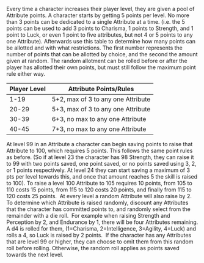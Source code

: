 Every time a character increases their player level, they are given a pool of Attribute points. A character starts by getting 5 points per level. No more than 3 points can be dedicated to a single Attribute at a time. (i.e. the 5 points can be used to add 3 points to Charisma, 1 points to Strength, and 1 point to Luck, or even 1 point to five attributes, but not 4 or 5 points to any one Attribute). Afterwards use this table to determine how many points can be allotted and with what restrictions. The first number represents the number of points that can be allotted by choice, and the second the amount given at random. The random allotment can be rolled before or after the player has allotted their own points, but must still follow the maximum point rule either way.

| Player Level | Attribute Points/Rules             |
| ------------ | ---------------------------------- |
| 1-19         | 5+2, max of 3 to any one Attribute |
| 20-29        | 5+3, max of 3 to any one Attribute |
| 30-39        | 6+3, no max to any one Attribute   |
| 40-45        | 7+3, no max to any one Attribute   |

  

At level 99 in an Attribute a character can begin saving points to raise that Attribute to 100, which requires 5 points. This follows the same point rules as before. (So if at level 23 the character has 98 Strength, they can raise it to 99 with two points saved, one point saved, or no points saved using 3, 2, or 1 points respectively. At level 24 they can start saving a maximum of 3 pts per level towards this, and once that amount reaches 5 the skill is raised to 100). To raise a level 100 Attribute to 105 requires 10 points, from 105 to 110 costs 15 points, from 115 to 120 costs 20 points, and finally from 115 to 120 costs 25 points.  At every level a random Attribute will also raise by 2. To determine which Attribute is raised randomly, discount any Attributes that the character has committed points to, and randomly select from the remainder with a die roll.  For example when raising Strength and Perception by 2, and Endurance by 1, there will be four Attributes remaining. A d4 is rolled for them, (1=Charisma, 2=Intelligence, 3=Agility, 4=Luck) and rolls a 4, so Luck is raised by 2 points.  If the character has any Attributes that are level 99 or higher, they can choose to omit them from this random roll before rolling. Otherwise, the random roll applies as points saved towards the next level.